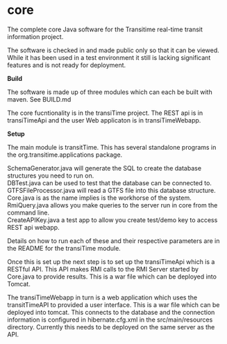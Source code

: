 core
====

The complete core Java software for the Transitime real-time transit information project.

The software is checked in and made public only so that it can be viewed. While it has been used in a test environment it still is lacking significant features and is not ready for deployment.

<b>Build</b>

The software is made up of three modules which can each be built with maven. See BUILD.md

The core fucntionality is in the transiTime project. The REST api is in transiTimeApi and the user Web applicaton is in transiTimeWebapp.

<b>Setup</b>

The main module is transitTime. This has several standalone programs in the org.transitime.applications package.

SchemaGenerator.java will generate the SQL to create the database structures you need to run on.<br/>
DBTest.java can be used to test that the database can be connected to.<br/>
GTFSFileProcessor.java will read a GTFS file into this database structure.<br/>
Core.java is as the name implies is the workhorse of the system. <br/>
RmiQuery.java allows you make queries to the server run in core from the command line.<br/>
CreateAPIKey.java a test app to allow you create test/demo key to access REST api webapp.<br/>

Details on how to run each of these and their respective parameters are in the README for the transiTime module.

Once this is set up the next step is to set up the transiTimeApi which is a RESTful API. This API makes RMI calls to the RMI Server started by Core.java to provide results. This is a war file which can be deployed into Tomcat.  

The transiTimeWebapp in turn is a web application which uses the transitTimeAPI to provided a user interface. This is a war file which can be deployed into tomcat. This connects to the database and the connection information is configured in hibernate.cfg.xml in the src/main/resources directory. Currently this needs to be deployed on the same server as the API.



